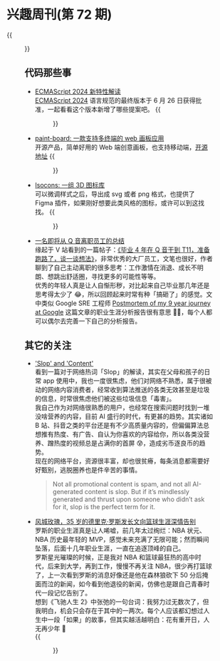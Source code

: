 # 兴趣周刊(第 72 期)


<!--more-->
{{<figure src="https://jiangbao-1258001083.cos.ap-shanghai.myqcloud.com/sunset20240914.jpg" title="夕阳时刻">}}

## 代码那些事
* [ECMAScript 2024 新特性解读](https://mp.weixin.qq.com/s/sXQeojB36dAYuYsmS1clfA)  
[ECMAScript 2024](https://tc39.es/ecma262/2024/) 语言规范的最终版本于 6 月 26 日获得批准，一起看看这个版本新增了哪些提案吧。
{{<figure src="https://jiangbao-1258001083.cos.ap-shanghai.myqcloud.com/ecma2024.png">}}

* [paint-board: 一款支持多终端的 web 画板应用](https://songlh.top/paint-board/)  
开源产品，简单好用的 Web 端创意画板，也支持移动端，[开源地址](https://github.com/LHRUN/paint-board)
{{<figure src="https://jiangbao-1258001083.cos.ap-shanghai.myqcloud.com/paintboard.png">}}

* [Isocons: 一组 3D 图标库](https://www.isocons.app/)  
可以微调样式之后，导出成 svg 或者 png 格式，也提供了 Figma 插件，如果刚好想要此类风格的图标，或许可以到这找找。
{{<figure src="https://jiangbao-1258001083.cos.ap-shanghai.myqcloud.com/isocons.png">}}

* [一名即将从 Q 音离职员工的总结](https://blog.ursb.me/posts/2024-summer)  
缘起于 V 站看到的一篇帖子：[《毕业 4 年在 Q 音干到 T11，准备跑路了，谈一谈想法》](https://www.v2ex.com/t/1069344)，非常优秀的大厂员工，文笔也很好，作者聊到了自己主动离职的很多思考：工作激情在消退、成长不明朗、想跳出舒适圈，寻找更多的可能性等等。  
优秀的年轻人真是让人自惭形秽，对比起来自己毕业那几年还是思考得太少了 😂，所以回顾起来时常有种「搞砸了」的感觉。文中类似 Google SRE 工程师 [Postmortem of my 9 year journey at Google](https://www.tinystruggles.com/posts/google_postmortem/) 这篇文章的职业生涯分析报告很有意思 👍🏻，每个人都可以偶尔去完善一下自己的分析报告。

## 其它的关注
* ['Slop' and 'Content'](https://pxlnv.com/blog/slop-and-content/?ref=letters.geekplux.com)  
看到一篇对于网络热词「Slop」的解读，其实在父母和孩子的日常 app 使用中，我也一度很焦虑，他们对网络不熟悉，属于很被动的网络内容消费者，经常收到算法推送的各类无效甚至是垃圾的信息，时常很焦虑他们被这些垃圾信息「毒害」。  
我自己作为对网络很熟悉的用户，也经常在搜索问题时找到一堆没啥营养的内容，目前 AI 盛行的时代，有更甚的趋势。其实诸如 B 站、抖音之类的平台还是有不少高质量内容的，但偏偏算法总想推有热度、有广告、自认为你喜欢的内容给你，所以各类没营养、蹭热度的视频总是占满你的首屏 😰，造成劣币逐良币的趋势。  
现在的网络平台，资源很丰富，却也很贫瘠，每条消息都需要好好甄别，逃脱圈养也是件辛苦的事情。
  > Not all promotional content is spam, and not all AI-generated content is slop. But if it’s mindlessly generated and thrust upon someone who didn’t ask for it, slop is the perfect term for it. 

* [风城玫瑰，35 岁的德里克·罗斯发长文向篮球生涯深情告别](https://news.sina.com.cn/o/2024-09-26/doc-incqnvur1790621.shtml?cre=tianyi&mod=pcspth&loc=1&r=0&rfunc=22&tj=cxvertical_pc_spth&tr=12)  
罗斯的职业生涯真是让人唏嘘，前几年太过绚烂：NBA 状元、NBA 历史最年轻的 MVP，感觉未来充满了无限可能；然而瞬间坠落，后面十几年职业生涯，一直在追逐顶峰的自己。  
罗斯星光璀璨的时候，正是我对 NBA 和篮球最狂热的高中时代，后来到大学，再到工作，慢慢不再关注 NBA，很少再打篮球了，上一次看到罗斯的消息好像还是他在森林狼砍下 50 分后掩面而泣的新闻，如今看到他退役的新闻，仿佛也是跟自己青春时代一段记忆告别了。  
想到《飞驰人生 2》中张弛的一句台词：我努力过无数次了，但我明白，机会只会存在于其中的一两次。每个人应该都幻想过人生中一段「如果」的故事，但其实越活越明白：花有重开日，人无再少年 🌹  
{{<figure src="https://jiangbao-1258001083.cos.ap-shanghai.myqcloud.com/roseretire.jpg" width="500">}}

